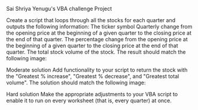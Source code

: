 Sai Shriya Yenugu's VBA challenge Project

Create a script that loops through all the stocks for each quarter and outputs the following information:
The ticker symbol
Quarterly change from the opening price at the beginning of a given quarter to the closing price at the end of that quarter.
The percentage change from the opening price at the beginning of a given quarter to the closing price at the end of that quarter.
The total stock volume of the stock. The result should match the following image:

Moderate solution
Add functionality to your script to return the stock with the "Greatest % increase", "Greatest % decrease", and "Greatest total volume". The solution should match the following image:

Hard solution
Make the appropriate adjustments to your VBA script to enable it to run on every worksheet (that is, every quarter) at once.
